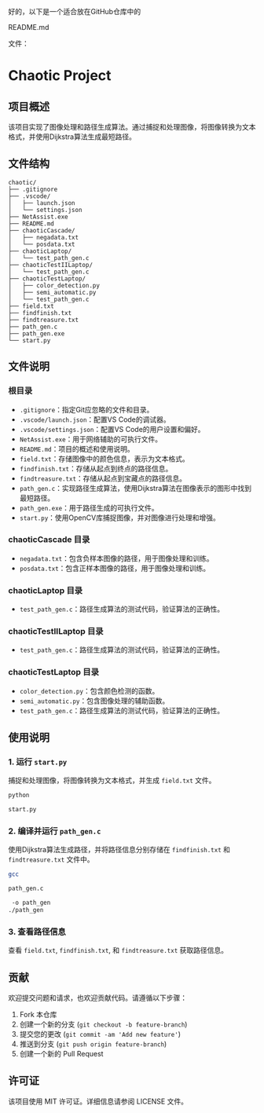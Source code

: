 好的，以下是一个适合放在GitHub仓库中的 

README.md

 文件：

# Chaotic Project

## 项目概述
该项目实现了图像处理和路径生成算法。通过捕捉和处理图像，将图像转换为文本格式，并使用Dijkstra算法生成最短路径。

## 文件结构

```
chaotic/
├── .gitignore
├── .vscode/
│   ├── launch.json
│   └── settings.json
├── NetAssist.exe
├── README.md
├── chaoticCascade/
│   ├── negadata.txt
│   └── posdata.txt
├── chaoticLaptop/
│   └── test_path_gen.c
├── chaoticTestIILaptop/
│   └── test_path_gen.c
├── chaoticTestLaptop/
│   ├── color_detection.py
│   ├── semi_automatic.py
│   └── test_path_gen.c
├── field.txt
├── findfinish.txt
├── findtreasure.txt
├── path_gen.c
├── path_gen.exe
└── start.py
```

## 文件说明

### 根目录
- `.gitignore`：指定Git应忽略的文件和目录。
- `.vscode/launch.json`：配置VS Code的调试器。
- `.vscode/settings.json`：配置VS Code的用户设置和偏好。
- `NetAssist.exe`：用于网络辅助的可执行文件。
- `README.md`：项目的概述和使用说明。
- `field.txt`：存储图像中的颜色信息，表示为文本格式。
- `findfinish.txt`：存储从起点到终点的路径信息。
- `findtreasure.txt`：存储从起点到宝藏点的路径信息。
- `path_gen.c`：实现路径生成算法，使用Dijkstra算法在图像表示的图形中找到最短路径。
- `path_gen.exe`：用于路径生成的可执行文件。
- `start.py`：使用OpenCV库捕捉图像，并对图像进行处理和增强。

### chaoticCascade 目录
- `negadata.txt`：包含负样本图像的路径，用于图像处理和训练。
- `posdata.txt`：包含正样本图像的路径，用于图像处理和训练。

### chaoticLaptop 目录
- `test_path_gen.c`：路径生成算法的测试代码，验证算法的正确性。

### chaoticTestIILaptop 目录
- `test_path_gen.c`：路径生成算法的测试代码，验证算法的正确性。

### chaoticTestLaptop 目录
- `color_detection.py`：包含颜色检测的函数。
- `semi_automatic.py`：包含图像处理的辅助函数。
- `test_path_gen.c`：路径生成算法的测试代码，验证算法的正确性。

## 使用说明

### 1. 运行 `start.py`
捕捉和处理图像，将图像转换为文本格式，并生成 `field.txt` 文件。
```bash
python 

start.py
```

### 2. 编译并运行 `path_gen.c`
使用Dijkstra算法生成路径，并将路径信息分别存储在 `findfinish.txt` 和 `findtreasure.txt` 文件中。
```bash
gcc 

path_gen.c

 -o path_gen
./path_gen
```

### 3. 查看路径信息
查看 `field.txt`, `findfinish.txt`, 和 `findtreasure.txt` 获取路径信息。

## 贡献
欢迎提交问题和请求，也欢迎贡献代码。请遵循以下步骤：
1. Fork 本仓库
2. 创建一个新的分支 (`git checkout -b feature-branch`)
3. 提交您的更改 (`git commit -am 'Add new feature'`)
4. 推送到分支 (`git push origin feature-branch`)
5. 创建一个新的 Pull Request

## 许可证
该项目使用 MIT 许可证。详细信息请参阅 LICENSE 文件。

